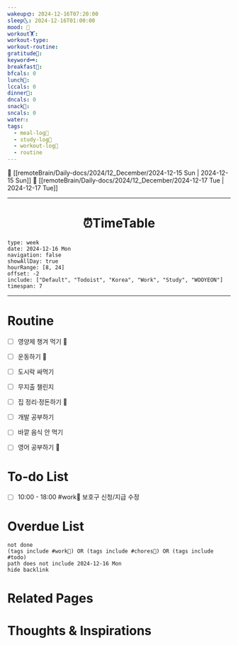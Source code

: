 ```yaml
---
wakeup🌞: 2024-12-16T07:20:00
sleep🌜: 2024-12-16T01:00:00
mood: 🥱
workout🏋️: 
workout-type: 
workout-routine: 
gratitude🙏: 
keyword🗝️: 
breakfast🍳: 
bfcals: 0
lunch🍚: 
lccals: 0
dinner🥗: 
dncals: 0
snack🍬: 
sncals: 0
water💧: 
tags:
  - meal-log📝
  - study-log📓
  - workout-log💪
  - routine
---
```


🔺 [[remoteBrain/Daily-docs/2024/12_December/2024-12-15 Sun | 2024-12-15 Sun]]
🔻 [[remoteBrain/Daily-docs/2024/12_December/2024-12-17 Tue | 2024-12-17 Tue]]
___
<h1> <center>⏰TimeTable </center> </h1>

```gEvent
type: week
date: 2024-12-16 Mon
navigation: false
showAllDay: true
hourRange: [8, 24]
offset: -2
include: ["Default", "Todoist", "Korea", "Work", "Study", "WOOYEON"]
timespan: 7
```

--- 


# Routine 

- [ ] 영양제 챙겨 먹기 🔼 
- [ ] 운동하기 🔼 
- [ ] 도시락 싸먹기 
- [ ] 무지출 챌린지 
- [ ] 집 정리·정돈하기 🔼
- [ ] 개발 공부하기
- [ ] 바깥 음식 안 먹기 
- [ ] 영어 공부하기 🔼 


# To-do List
- [ ] 10:00 - 18:00 #work💼 보호구 신청/지급 수정

# Overdue List
```tasks
not done
(tags include #work💼) OR (tags include #chores🧺) OR (tags include #todo)
path does not include 2024-12-16 Mon
hide backlink
```

# Related Pages



# Thoughts & Inspirations

